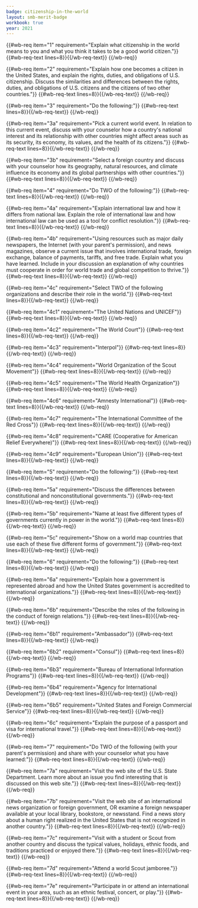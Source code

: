 ```yaml
---
badge: citizenship-in-the-world
layout: smb-merit-badge
workbook: true
year: 2021
---
```



{{#wb-req item="1" requirement="Explain what citizenship in the world means to you and what you think it takes to be a good world citizen."}}
{{#wb-req-text lines=8}}{{/wb-req-text}}
{{/wb-req}}

{{#wb-req item="2" requirement="Explain how one becomes a citizen in the United States, and explain the rights, duties, and obligations of U.S. citizenship. Discuss the similarities and differences between the rights, duties, and obligations of U.S. citizens and the citizens of two other countries."}}
{{#wb-req-text lines=8}}{{/wb-req-text}}
{{/wb-req}}

{{#wb-req item="3" requirement="Do the following:"}}
{{#wb-req-text lines=8}}{{/wb-req-text}}
{{/wb-req}}

{{#wb-req item="3a" requirement="Pick a current world event. In relation to this current event, discuss with your counselor how a country's national interest and its relationship with other countries might affect areas such as its security, its economy, its values, and the health of its citizens."}}
{{#wb-req-text lines=8}}{{/wb-req-text}}
{{/wb-req}}

{{#wb-req item="3b" requirement="Select a foreign country and discuss with your counselor how its geography, natural resources, and climate influence its economy and its global partnerships with other countries."}}
{{#wb-req-text lines=8}}{{/wb-req-text}}
{{/wb-req}}

{{#wb-req item="4" requirement="Do TWO of the following:"}}
{{#wb-req-text lines=8}}{{/wb-req-text}}
{{/wb-req}}

{{#wb-req item="4a" requirement="Explain international law and how it differs from national law. Explain the role of international law and how international law can be used as a tool for conflict resolution."}}
{{#wb-req-text lines=8}}{{/wb-req-text}}
{{/wb-req}}

{{#wb-req item="4b" requirement="Using resources such as major daily newspapers, the Internet (with your parent's permission), and news magazines, observe a current issue that involves international trade, foreign exchange, balance of payments, tariffs, and free trade. Explain what you have learned. Include in your discussion an explanation of why countries must cooperate in order for world trade and global competition to thrive."}}
{{#wb-req-text lines=8}}{{/wb-req-text}}
{{/wb-req}}

{{#wb-req item="4c" requirement="Select TWO of the following organizations and describe their role in the world."}}
{{#wb-req-text lines=8}}{{/wb-req-text}}
{{/wb-req}}

{{#wb-req item="4c1" requirement="The United Nations and UNICEF"}}
{{#wb-req-text lines=8}}{{/wb-req-text}}
{{/wb-req}}

{{#wb-req item="4c2" requirement="The World Court"}}
{{#wb-req-text lines=8}}{{/wb-req-text}}
{{/wb-req}}

{{#wb-req item="4c3" requirement="Interpol"}}
{{#wb-req-text lines=8}}{{/wb-req-text}}
{{/wb-req}}

{{#wb-req item="4c4" requirement="World Organization of the Scout Movement"}}
{{#wb-req-text lines=8}}{{/wb-req-text}}
{{/wb-req}}

{{#wb-req item="4c5" requirement="The World Health Organization"}}
{{#wb-req-text lines=8}}{{/wb-req-text}}
{{/wb-req}}

{{#wb-req item="4c6" requirement="Amnesty International"}}
{{#wb-req-text lines=8}}{{/wb-req-text}}
{{/wb-req}}

{{#wb-req item="4c7" requirement="The International Committee of the Red Cross"}}
{{#wb-req-text lines=8}}{{/wb-req-text}}
{{/wb-req}}

{{#wb-req item="4c8" requirement="CARE (Cooperative for American Relief Everywhere)"}}
{{#wb-req-text lines=8}}{{/wb-req-text}}
{{/wb-req}}

{{#wb-req item="4c9" requirement="European Union"}}
{{#wb-req-text lines=8}}{{/wb-req-text}}
{{/wb-req}}

{{#wb-req item="5" requirement="Do the following:"}}
{{#wb-req-text lines=8}}{{/wb-req-text}}
{{/wb-req}}

{{#wb-req item="5a" requirement="Discuss the differences between constitutional and nonconstitutional governments."}}
{{#wb-req-text lines=8}}{{/wb-req-text}}
{{/wb-req}}

{{#wb-req item="5b" requirement="Name at least five different types of governments currently in power in the world."}}
{{#wb-req-text lines=8}}{{/wb-req-text}}
{{/wb-req}}

{{#wb-req item="5c" requirement="Show on a world map countries that use each of these five different forms of government."}}
{{#wb-req-text lines=8}}{{/wb-req-text}}
{{/wb-req}}

{{#wb-req item="6" requirement="Do the following:"}}
{{#wb-req-text lines=8}}{{/wb-req-text}}
{{/wb-req}}

{{#wb-req item="6a" requirement="Explain how a government is represented abroad and how the United States government is accredited to international organizations."}}
{{#wb-req-text lines=8}}{{/wb-req-text}}
{{/wb-req}}

{{#wb-req item="6b" requirement="Describe the roles of the following in the conduct of foreign relations."}}
{{#wb-req-text lines=8}}{{/wb-req-text}}
{{/wb-req}}

{{#wb-req item="6b1" requirement="Ambassador"}}
{{#wb-req-text lines=8}}{{/wb-req-text}}
{{/wb-req}}

{{#wb-req item="6b2" requirement="Consul"}}
{{#wb-req-text lines=8}}{{/wb-req-text}}
{{/wb-req}}

{{#wb-req item="6b3" requirement="Bureau of International Information Programs"}}
{{#wb-req-text lines=8}}{{/wb-req-text}}
{{/wb-req}}

{{#wb-req item="6b4" requirement="Agency for International Development"}}
{{#wb-req-text lines=8}}{{/wb-req-text}}
{{/wb-req}}

{{#wb-req item="6b5" requirement="United States and Foreign Commercial Service"}}
{{#wb-req-text lines=8}}{{/wb-req-text}}
{{/wb-req}}

{{#wb-req item="6c" requirement="Explain the purpose of a passport and visa for international travel."}}
{{#wb-req-text lines=8}}{{/wb-req-text}}
{{/wb-req}}

{{#wb-req item="7" requirement="Do TWO of the following (with your parent's permission) and share with your counselor what you have learned:"}}
{{#wb-req-text lines=8}}{{/wb-req-text}}
{{/wb-req}}

{{#wb-req item="7a" requirement="Visit the web site of the U.S. State Department. Learn more about an issue you find interesting that is discussed on this web site."}}
{{#wb-req-text lines=8}}{{/wb-req-text}}
{{/wb-req}}

{{#wb-req item="7b" requirement="Visit the web site of an international news organization or foreign government, OR examine a foreign newspaper available at your local library, bookstore, or newsstand. Find a news story about a human right realized in the United States that is not recognized in another country."}}
{{#wb-req-text lines=8}}{{/wb-req-text}}
{{/wb-req}}

{{#wb-req item="7c" requirement="Visit with a student or Scout from another country and discuss the typical values, holidays, ethnic foods, and traditions practiced or enjoyed there."}}
{{#wb-req-text lines=8}}{{/wb-req-text}}
{{/wb-req}}

{{#wb-req item="7d" requirement="Attend a world Scout jamboree."}}
{{#wb-req-text lines=8}}{{/wb-req-text}}
{{/wb-req}}

{{#wb-req item="7e" requirement="Participate in or attend an international event in your area, such as an ethnic festival, concert, or play."}}
{{#wb-req-text lines=8}}{{/wb-req-text}}
{{/wb-req}}
